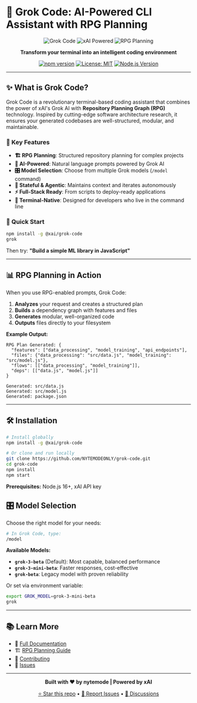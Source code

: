 # 🚀 Grok Code: AI-Powered CLI Assistant with RPG Planning

<div align="center">

![Grok Code](https://img.shields.io/badge/Grok_Code-CLI_AI_Assistant-000?style=for-the-badge&logo=terminal&logoColor=white)
![xAI Powered](https://img.shields.io/badge/Powered_by-xAI-000?style=for-the-badge&logo=x&logoColor=white)
![RPG Planning](https://img.shields.io/badge/Planning-RPG_Graph-FF6B35?style=for-the-badge&logo=graph&logoColor=white)

**Transform your terminal into an intelligent coding environment**

[![npm version](https://img.shields.io/npm/v/@xai/grok-code.svg)](https://www.npmjs.com/package/@xai/grok-code)
[![License: MIT](https://img.shields.io/badge/License-MIT-yellow.svg)](https://opensource.org/licenses/MIT)
[![Node.js Version](https://img.shields.io/badge/node-%3E%3D16.0.0-brightgreen)](https://nodejs.org/)

</div>

---

## ✨ What is Grok Code?

Grok Code is a revolutionary terminal-based coding assistant that combines the power of xAI's Grok AI with **Repository Planning Graph (RPG)** technology. Inspired by cutting-edge software architecture research, it ensures your generated codebases are well-structured, modular, and maintainable.

### 🎯 Key Features

- **🏗️ RPG Planning**: Structured repository planning for complex projects
- **🤖 AI-Powered**: Natural language prompts powered by Grok AI
- **🎛️ Model Selection**: Choose from multiple Grok models (`/model` command)
- **🔄 Stateful & Agentic**: Maintains context and iterates autonomously
- **⚡ Full-Stack Ready**: From scripts to deploy-ready applications
- **🎨 Terminal-Native**: Designed for developers who live in the command line

### 🚀 Quick Start

```bash
npm install -g @xai/grok-code
grok
```

Then try: **"Build a simple ML library in JavaScript"**

---

## 📊 RPG Planning in Action

When you use RPG-enabled prompts, Grok Code:

1. **Analyzes** your request and creates a structured plan
2. **Builds** a dependency graph with features and files
3. **Generates** modular, well-organized code
4. **Outputs** files directly to your filesystem

**Example Output:**
```
RPG Plan Generated: {
  "features": ["data_processing", "model_training", "api_endpoints"],
  "files": {"data_processing": "src/data.js", "model_training": "src/model.js"},
  "flows": [["data_processing", "model_training"]],
  "deps": [["data.js", "model.js"]]
}

Generated: src/data.js
Generated: src/model.js
Generated: package.json
```

---

## 🛠️ Installation

```bash
# Install globally
npm install -g @xai/grok-code

# Or clone and run locally
git clone https://github.com/NYTEMODEONLY/grok-code.git
cd grok-code
npm install
npm start
```

**Prerequisites:** Node.js 16+, xAI API key

## 🎛️ Model Selection

Choose the right model for your needs:

```bash
# In Grok Code, type:
/model
```

**Available Models:**
- **`grok-3-beta`** (Default): Most capable, balanced performance
- **`grok-3-mini-beta`**: Faster responses, cost-effective
- **`grok-beta`**: Legacy model with proven reliability

Or set via environment variable:
```bash
export GROK_MODEL=grok-3-mini-beta
grok
```

---

## 📚 Learn More

- 📖 [Full Documentation](README.md)
- 🏗️ [RPG Planning Guide](README.md#-rpg-repository-planning)
- 🤝 [Contributing](README.md#-contributing)
- 🐛 [Issues](https://github.com/NYTEMODEONLY/grok-code/issues)

---

<div align="center">

**Built with ❤️ by nytemode | Powered by xAI**

[⭐ Star this repo](https://github.com/NYTEMODEONLY/grok-code) • [🐛 Report Issues](https://github.com/NYTEMODEONLY/grok-code/issues) • [💬 Discussions](https://github.com/NYTEMODEONLY/grok-code/discussions)

</div>
